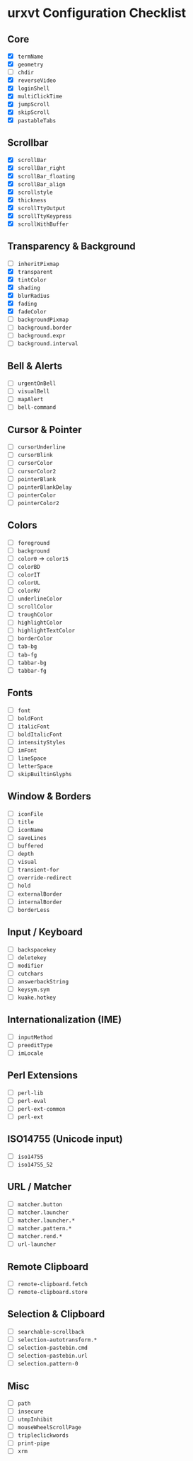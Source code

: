 # urxvt Configuration Checklist

## Core
- [x] `termName`
- [x] `geometry`
- [ ] `chdir`
- [x] `reverseVideo`
- [x] `loginShell`
- [x] `multiClickTime`
- [x] `jumpScroll`
- [x] `skipScroll`
- [x] `pastableTabs`

## Scrollbar
- [x] `scrollBar`
- [x] `scrollBar_right`
- [x] `scrollBar_floating`
- [x] `scrollBar_align`
- [x] `scrollstyle`
- [x] `thickness`
- [x] `scrollTtyOutput`
- [x] `scrollTtyKeypress`
- [x] `scrollWithBuffer`

## Transparency & Background
- [ ] `inheritPixmap`
- [x] `transparent`
- [x] `tintColor`
- [x] `shading`
- [x] `blurRadius`
- [x] `fading`
- [x] `fadeColor`
- [ ] `backgroundPixmap`
- [ ] `background.border`
- [ ] `background.expr`
- [ ] `background.interval`

## Bell & Alerts
- [ ] `urgentOnBell`
- [ ] `visualBell`
- [ ] `mapAlert`
- [ ] `bell-command`

## Cursor & Pointer
- [ ] `cursorUnderline`
- [ ] `cursorBlink`
- [ ] `cursorColor`
- [ ] `cursorColor2`
- [ ] `pointerBlank`
- [ ] `pointerBlankDelay`
- [ ] `pointerColor`
- [ ] `pointerColor2`

## Colors
- [ ] `foreground`
- [ ] `background`
- [ ] `color0` → `color15`
- [ ] `colorBD`
- [ ] `colorIT`
- [ ] `colorUL`
- [ ] `colorRV`
- [ ] `underlineColor`
- [ ] `scrollColor`
- [ ] `troughColor`
- [ ] `highlightColor`
- [ ] `highlightTextColor`
- [ ] `borderColor`
- [ ] `tab-bg`
- [ ] `tab-fg`
- [ ] `tabbar-bg`
- [ ] `tabbar-fg`

## Fonts
- [ ] `font`
- [ ] `boldFont`
- [ ] `italicFont`
- [ ] `boldItalicFont`
- [ ] `intensityStyles`
- [ ] `imFont`
- [ ] `lineSpace`
- [ ] `letterSpace`
- [ ] `skipBuiltinGlyphs`

## Window & Borders
- [ ] `iconFile`
- [ ] `title`
- [ ] `iconName`
- [ ] `saveLines`
- [ ] `buffered`
- [ ] `depth`
- [ ] `visual`
- [ ] `transient-for`
- [ ] `override-redirect`
- [ ] `hold`
- [ ] `externalBorder`
- [ ] `internalBorder`
- [ ] `borderLess`

## Input / Keyboard
- [ ] `backspacekey`
- [ ] `deletekey`
- [ ] `modifier`
- [ ] `cutchars`
- [ ] `answerbackString`
- [ ] `keysym.sym`
- [ ] `kuake.hotkey`

## Internationalization (IME)
- [ ] `inputMethod`
- [ ] `preeditType`
- [ ] `imLocale`

## Perl Extensions
- [ ] `perl-lib`
- [ ] `perl-eval`
- [ ] `perl-ext-common`
- [ ] `perl-ext`

## ISO14755 (Unicode input)
- [ ] `iso14755`
- [ ] `iso14755_52`

## URL / Matcher
- [ ] `matcher.button`
- [ ] `matcher.launcher`
- [ ] `matcher.launcher.*`
- [ ] `matcher.pattern.*`
- [ ] `matcher.rend.*`
- [ ] `url-launcher`

## Remote Clipboard
- [ ] `remote-clipboard.fetch`
- [ ] `remote-clipboard.store`

## Selection & Clipboard
- [ ] `searchable-scrollback`
- [ ] `selection-autotransform.*`
- [ ] `selection-pastebin.cmd`
- [ ] `selection-pastebin.url`
- [ ] `selection.pattern-0`

## Misc
- [ ] `path`
- [ ] `insecure`
- [ ] `utmpInhibit`
- [ ] `mouseWheelScrollPage`
- [ ] `tripleclickwords`
- [ ] `print-pipe`
- [ ] `xrm`
